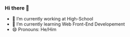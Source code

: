 ### Hi there 👋
- 🔭 I’m currently working at High-School
- 🌱 I’m currently learning Web Front-End Developement 
- 😄 Pronouns: He/Him
